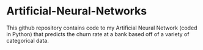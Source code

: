  # Artificial-Neural-Networks
This github repository contains code to my Artificial Neural Network (coded in Python) that predicts the churn rate at a bank based off of a variety of categorical data. 

